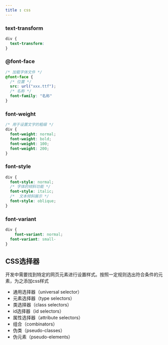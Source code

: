 ```yaml
---
title : css
---
```


### text-transform

``` css
div {
  text-transform: 
}
```

### @font-face

``` css
/* 加载字体文件 */
@font-face {
  /* 位置 */
  src: url("xxx.ttf");
  /* 名称 */
  font-family: "名称"
}
```

### font-weight

``` css
/* 用于设置文字的粗细 */
div {
  font-weight: normal;
  font-weight: bold;
  font-weight: 100;
  font-weight: 200;
}
```

### font-style

``` css
div {
  font-style: normal;
  /* 字体的倾斜功能 */
  font-style: italic;
  /*  文本倾斜展示 */
  font-style: oblique;
}
```

### font-variant

``` css
div {
	font-variant: normal;
  font-variant: small-
}
```

## CSS选择器

开发中需要找到特定的网页元素进行设置样式。按照一定规则选出符合条件的元素，为之添加css样式

- 通用选择器（universal selector）
- 元素选择器（type selectors）
- 类选择器（class selectors）
- id选择器（id selectors）
- 属性选择器（attribute selectors）
- 组合（combinators）
- 伪类（pseudo-classes）
- 伪元素（pseudo-elements）